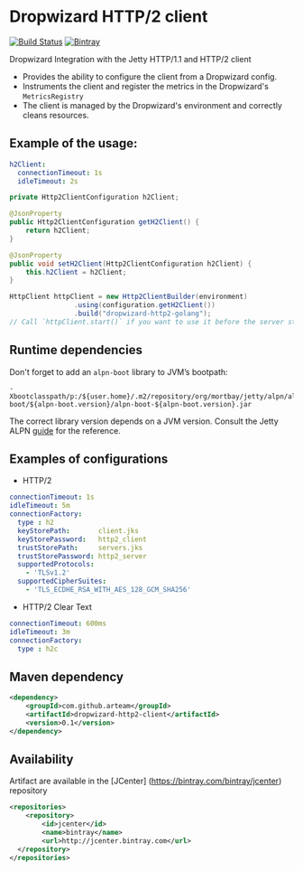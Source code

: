 # Dropwizard HTTP/2 client
[![Build Status](https://travis-ci.org/arteam/dropwizard-http2-client.svg?branch=master)](https://travis-ci.org/arteam/dropwizard-http2-client)
[![Bintray](https://img.shields.io/bintray/v/arteam/maven/dropwizard-http2-client.svg?maxAge=2592000)]()

Dropwizard Integration with the Jetty HTTP/1.1 and HTTP/2 client

* Provides the ability to configure the client from a Dropwizard config.
* Instruments the client and register the metrics in the Dropwizard's `MetricsRegistry`
* The client is managed by the Dropwizard's environment and correctly cleans resources.

## Example of the usage:

```yaml
h2Client:
  connectionTimeout: 1s
  idleTimeout: 2s
```

```java
private Http2ClientConfiguration h2Client;

@JsonProperty
public Http2ClientConfiguration getH2Client() {
    return h2Client;
}

@JsonProperty
public void setH2Client(Http2ClientConfiguration h2Client) {
    this.h2Client = h2Client;
}
```

```java
HttpClient httpClient = new Http2ClientBuilder(environment)
                .using(configuration.getH2Client())
                .build("dropwizard-http2-golang");
// Call `httpClient.start()` if you want to use it before the server starts up.                
```

## Runtime dependencies

Don't forget to add an `alpn-boot` library to JVM’s bootpath:
```
-Xbootclasspath/p:/${user.home}/.m2/repository/org/mortbay/jetty/alpn/alpn-boot/${alpn-boot.version}/alpn-boot-${alpn-boot.version}.jar
```

The correct library version depends on a JVM version. Consult the Jetty ALPN [guide](http://www.eclipse.org/jetty/documentation/current/alpn-chapter.html) for the reference.

## Examples of configurations

* HTTP/2

```yml
connectionTimeout: 1s
idleTimeout: 5m
connectionFactory:
  type : h2
  keyStorePath:       client.jks
  keyStorePassword:   http2_client
  trustStorePath:     servers.jks
  trustStorePassword: http2_server
  supportedProtocols:
    - 'TLSv1.2'
  supportedCipherSuites:
    - 'TLS_ECDHE_RSA_WITH_AES_128_GCM_SHA256'
```

* HTTP/2 Clear Text

```yml
connectionTimeout: 600ms
idleTimeout: 3m
connectionFactory:
  type : h2c
```

## Maven dependency

```xml
<dependency>
    <groupId>com.github.arteam</groupId>
    <artifactId>dropwizard-http2-client</artifactId>
    <version>0.1</version>
</dependency>
```

## Availability

Artifact are available in the [JCenter] (https://bintray.com/bintray/jcenter) repository

````xml
<repositories>
    <repository>
        <id>jcenter</id>
        <name>bintray</name>
        <url>http://jcenter.bintray.com</url>
  </repository>
</repositories>
````

